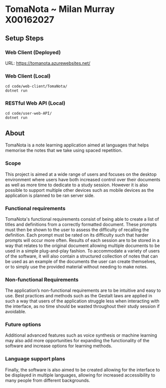 # TomaNota ~ Milan Murray X00162027

## Setup Steps

### Web Client (Deployed)

URL: https://tomanota.azurewebsites.net/

### Web Client (Local)

``` shell
cd code/web-client/TomaNota/
dotnet run
```

### RESTful Web API (Local)

``` shell
cd code/user-web-API/
dotnet run
```

## About

TomaNota is a note learning application aimed at languages that helps memorise the notes that we take using spaced repetition. 

### Scope

This project is aimed at a wide range of users and focuses on the desktop environment where users have both increased control over their documents as well as more time to dedicate to a study session. However it is also possible to support multiple other devices such as mobile devices as the application is planned to be ran server side.

### Functional requirements

TomaNota's functional requirements consist of being able to create a list of titles and definitions from a correctly formatted document. These prompts must then be shown to the user to assess the difficulty of recalling the definition. Each prompt must be rated on its difficulty such that harder prompts will occur more often. Results of each session are to be stored in a way that relates to the original document allowing multiple documents to be used in a simple plug-and-play fashion. To accommodate a variety of users of the software, it will also contain a structured collection of notes that can be used as an example of the documents the user can create themselves, or to simply use the provided material without needing to make notes.

### Non-functional Requirements

The application’s non-functional requirements are to be intuitive and easy to use. Best practices and methods such as the Gestalt laws are applied in such a way that users of the application struggle less when interacting with the interface, as no time should be wasted throughout their study session if avoidable.

### Future options

Additional advanced features such as voice synthesis or machine learning may also add
more opportunities for expanding the functionality of the software and increase options for learning methods.

### Language support plans

Finally, the software is also aimed to be created allowing for the interface to be displayed in multiple languages, allowing for increased accessibility to many people from different backgrounds.

